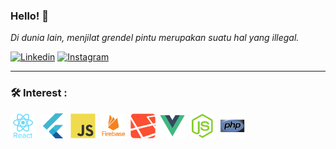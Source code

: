 ### Hello! 🦆

_Di dunia lain, menjilat grendel pintu merupakan suatu hal yang illegal._

[![Linkedin](https://img.shields.io/badge/-neville-blue?style=flat-square&labelColor=gray&logo=Linkedin&logoColor=white&link=https://www.linkedin.com/in/neville-cornelius/)](https://www.linkedin.com/in/neville-cornelius/)
[![Instagram](https://img.shields.io/badge/-@nipengg-purple?style=flat-square&labelColor=gray&logo=instagram&logoColor=white&link=https://www.instagram.com/nipengg/)](https://www.instagram.com/nipengg/)
<img src="https://komarev.com/ghpvc/?username=nipengg&style=flat-square&color=blue" alt=""/>

---

### :hammer_and_wrench: Interest :
<div>
  <img src="https://github.com/devicons/devicon/blob/master/icons/react/react-original-wordmark.svg" title="React" alt="React" width="40" height="40"/>&nbsp;
  <img src="https://github.com/devicons/devicon/blob/master/icons/flutter/flutter-original.svg" title="Flutter" alt="Flutter" width="40" height="40"/>&nbsp;
  <img src="https://github.com/devicons/devicon/blob/master/icons/javascript/javascript-original.svg" title="JavaScript" alt="JavaScript" width="40" height="40"/>&nbsp;
  <img src="https://github.com/devicons/devicon/blob/master/icons/firebase/firebase-plain-wordmark.svg" title="Firebase" alt="Firebase" width="40" height="40"/>&nbsp;
  <img src="https://github.com/devicons/devicon/blob/master/icons/laravel/laravel-plain.svg" title="Laravel" alt="Laravel" width="40" height="40"/>&nbsp;
  <img src="https://github.com/devicons/devicon/blob/master/icons/vuejs/vuejs-original.svg" title="Vue" alt="Vue" width="40" height="40"/>&nbsp;
  <img src="https://github.com/devicons/devicon/blob/master/icons/nodejs/nodejs-original.svg" title="NodeJS" alt="NodeJS" width="40" height="40"/>&nbsp;
  <img src="https://github.com/devicons/devicon/blob/master/icons/php/php-original.svg" title="PHP" alt="PHP" width="40" height="40"/>&nbsp;
</div>
